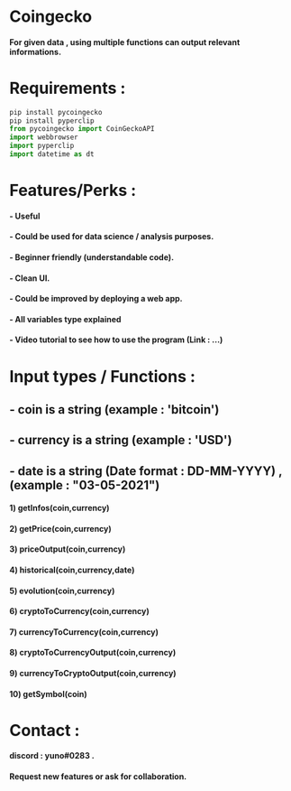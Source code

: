 # Coingecko

#### For given data , using multiple functions can output relevant informations. 

# Requirements : 

```python
pip install pycoingecko
pip install pyperclip
from pycoingecko import CoinGeckoAPI
import webbrowser
import pyperclip
import datetime as dt
```
# Features/Perks :

#### -  Useful
#### -  Could be used for data science / analysis purposes.
#### -  Beginner friendly (understandable code).
#### -  Clean UI.
#### -  Could be improved by deploying a web app.
#### -  All variables type explained
#### -  Video tutorial to see how to use the program (Link : ...)

# Input types / Functions : 

## -  coin is a string (example : 'bitcoin')
## -  currency is a string (example : 'USD')
## -  date is a string (Date format : DD-MM-YYYY) , (example : "03-05-2021")


####  1) getInfos(coin,currency)
####  2) getPrice(coin,currency)
####  3) priceOutput(coin,currency)
####  4) historical(coin,currency,date)
####  5) evolution(coin,currency)
####  6) cryptoToCurrency(coin,currency)
####  7) currencyToCurrency(coin,currency)
####  8) cryptoToCurrencyOutput(coin,currency)
####  9) currencyToCryptoOutput(coin,currency)
####  10) getSymbol(coin)


# Contact : 

#### discord : yuno#0283 .
#### Request new features or ask for collaboration.
